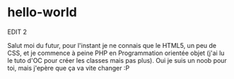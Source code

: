 # hello-world
EDIT 2

Salut moi du futur, pour l'instant je ne connais que le HTML5, un peu de CSS, et je commence à peine PHP en Programmation orientée objet (j'ai lu le tuto d'OC pour créer les classes mais pas plus). 
Oui je suis un noob pour toi, mais j'epère que ça va vite changer :P
